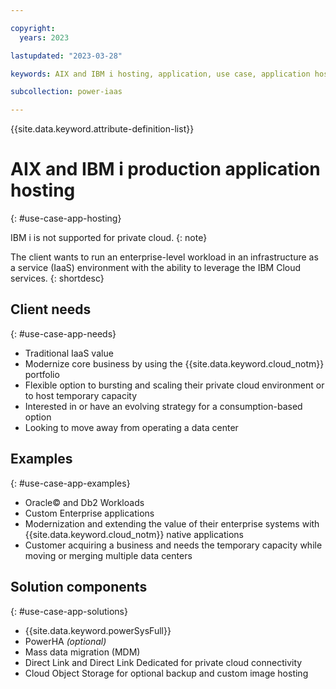 ```yaml
---

copyright:
  years: 2023

lastupdated: "2023-03-28"

keywords: AIX and IBM i hosting, application, use case, application hosting, enterprise-level workload, bursting, scaling, db2 workloads

subcollection: power-iaas

---
```


{{site.data.keyword.attribute-definition-list}}

# AIX and IBM i production application hosting
{: #use-case-app-hosting}

IBM i is not supported for private cloud.
{: note}

The client wants to run an enterprise-level workload in an infrastructure as a service (IaaS) environment with the ability to leverage the IBM Cloud services.
{: shortdesc}

## Client needs
{: #use-case-app-needs}

- Traditional IaaS value
- Modernize core business by using the {{site.data.keyword.cloud_notm}} portfolio
- Flexible option to bursting and scaling their private cloud environment or to host temporary capacity
- Interested in or have an evolving strategy for a consumption-based option
- Looking to move away from operating a data center

## Examples
{: #use-case-app-examples}

- Oracle&copy; and Db2 Workloads
- Custom Enterprise applications
- Modernization and extending the value of their enterprise systems with {{site.data.keyword.cloud_notm}} native applications
- Customer acquiring a business and needs the temporary capacity while moving or merging multiple data centers

## Solution components
{: #use-case-app-solutions}

- {{site.data.keyword.powerSysFull}}
- PowerHA *(optional)*
- Mass data migration (MDM)
- Direct Link and Direct Link Dedicated for private cloud connectivity
- Cloud Object Storage for optional backup and custom image hosting
